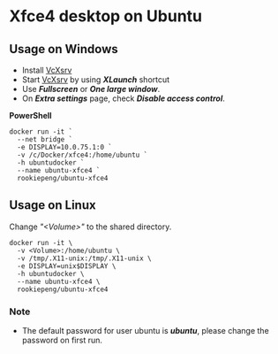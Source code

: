 # Xfce4 desktop on Ubuntu

## Usage on Windows

* Install [VcXsrv](https://sourceforge.net/projects/vcxsrv/)
* Start [VcXsrv](https://sourceforge.net/projects/vcxsrv/) by using ***XLaunch*** shortcut
* Use ***Fullscreen*** or ***One large window***.
* On ***Extra settings*** page, check ***Disable access control***.

**PowerShell**
```
docker run -it `
  --net bridge `
  -e DISPLAY=10.0.75.1:0 `
  -v /c/Docker/xfce4:/home/ubuntu `
  -h ubuntudocker `
  --name ubuntu-xfce4 `
  rookiepeng/ubuntu-xfce4
```

## Usage on Linux

Change *"\<Volume\>"* to the shared directory.
```
docker run -it \
  -v <Volume>:/home/ubuntu \
  -v /tmp/.X11-unix:/tmp/.X11-unix \
  -e DISPLAY=unix$DISPLAY \
  -h ubuntudocker \
  --name ubuntu-xfce4 \
  rookiepeng/ubuntu-xfce4
```

### Note

* The default password for user ubuntu is ***ubuntu***, please change the password on first run.

